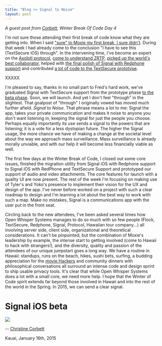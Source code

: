```yaml
---
title: "Blog >> Signal to Noise"
layout: post
---
```


*A guest post from [Corbett](https://twitter.com/corbett), Winter Break Of Code Day 4*

I'm not sure those attending their first break of code know what they are getting into. When I said ["sure" to Moxie my first break, I sure didn't](https://whispersystems.org/blog/sure/). During that week I had already come to the conclusion "I have to see this (TextSecure iOS) through". In the intervening time, I've become an expert on the [Axolotl protocol](http://codexgalactic.com/2014/01/27/axolotl-protocol-for-cryptographically-secure-messaging/), [come to understand ZRTP](https://whispersystems.org/blog/a-whisper/), [picked up the world's best collaborator](https://twitter.com/fredericjacobs), helped with [the final polish of Signal with Redphone support](https://itunes.apple.com/us/app/signal-private-messenger/id874139669?mt=8) and contributed [a lot of code to the TextSecure prototype](https://github.com/WhisperSystems/TextSecure-iOS/graphs/contributors). 

XXXXX

I'm pleased to say, thanks in no small part to Fred's hard work, we've graduated Signal with TextSecure support from the prototype phase [to the beta phase](https://github.com/WhisperSystems/Signal-iOS). Soon, we will launch. And yet I don't feel "through" in the slightest. That goalpost of "through" I originally vowed has moved much further afield. *Signal to Noise*. That phrase means a lot to me: Signal the app, takes your private communication and makes it noise to anyone you don't want listening in, keeping the signal for just the people you choose. Perhaps equally importantly its use sends a signal to the powers that are listening; it is a vote for a less dystopian future. The higher the Signal usage, the more chance we have of making a change at the societal level about the way we approach mass surveillance. Mass surveillance is already morally unviable, and with our help it will become less financially viable as well. 

The first few days at the Winter Break of Code, I closed out some core issues, finished the migration utility from Signal iOS with Redphone support to Signal iOS with RedPhone and TextSecure Support and prototyped our support of audio and video attachments. The core features for launch with a quality UI are now present. The rest of the week I'm focusing on making use of Tyler's and Yoko's presence to implement their vision for the UX and design of the app. I've never before worked on a project with such a clear roadmap to design and I'm learning a lot about the best way to work with such a map. Make no mistakes, Signal is a communications app with the user put in the front seat.

Circling back to the new attendees, I've been asked several times how Open Whisper Systems manages to do so much with so few people (Flock, TextSecure, Redphone, Signal, Protocol, Hawaiian tour company...) all involving server side, client side, organizational and theoretical considerations. It can't be pinpointed, but the combination of Moxie's leadership by example, the intense start to getting involved (come to Hawaii to hack with strangers!), and the diversity, quality and passion of the attendees of our unique jumpstart goes a long way. We have a routine in Hawaii: standups, runs on the beach, hikes, sushi bets, surfing, a budding appreciation for the [movie Hackers](http://www.imdb.com/title/tt0113243/) and community dinners with philosophical conversations all surround an intense code and design sprint to ship usable privacy tools. It's clear that while Open Whisper Systems does a lot with a small core, we need more help. I hope that the Winter of Code spirit extends far beyond those involved in Hawaii and into the rest of the world in the Spring. In 2015, we can send a clear signal.

# Signal iOS beta
<img src="/blog/images/wboc-signal-sunset.png" class="nice" />

-- [Christine Corbett](https://twitter.com/corbett)

Kauai, January 16th, 2015
